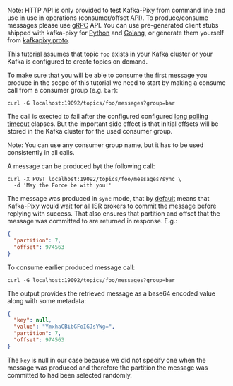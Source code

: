 Note: HTTP API is only provided to test Kafka-Pixy from command line and use
      in use in operations (consumer/offset API). To produce/consume messages
      please use [gRPC](http://www.grpc.io/docs/) API. You can use pre-generated
      client stubs shipped with kafka-pixy for [Python](gen/python) and
      [Golang](gen/golang), or generate them yourself from [kafkapixy.proto](kafkapixy.proto).

This tutorial assumes that topic `foo` exists in your Kafka cluster or your
Kafka is configured to create topics on demand.

To make sure that you will be able to consume the first message you produce in
the scope of this tutorial we need to start by making a consume call from a
consumer group (e.g. `bar`): 

```
curl -G localhost:19092/topics/foo/messages?group=bar
```

The call is exected to fail after the configured configured
[long polling timeout](https://github.com/mailgun/kafka-pixy/blob/master/default.yaml#L109)
elapses. But the important side effect is that initial offsets will be stored
in the Kafka cluster for the used consumer group.

Note: You can use any consumer group name, but it has to be used consistently
      in all calls.

A message can be produced byt the following call:

```
curl -X POST localhost:19092/topics/foo/messages?sync \
  -d 'May the Force be with you!'
```

The message was produced in `sync` mode, that by [default](https://github.com/mailgun/kafka-pixy/blob/master/default.yaml#L70-L78)
means that Kafka-Pixy would wait for all ISR brokers to commit the message
before replying with success. That also ensures that partition and offset
that the message was committed to are returned in response. E.g.:

```json
{
  "partition": 7,
  "offset": 974563
}
```

To consume earlier produced message call:

```
curl -G localhost:19092/topics/foo/messages?group=bar
```

The output provides the retrieved message as a base64 encoded value along with
some metadata:

```json
{
  "key": null,
  "value": "YmxhaCBibGFoIGJsYWg=",
  "partition": 7,
  "offset": 974563
}
```

The `key` is null in our case because we did not specify one when the message
was produced and therefore the partition the message was committed to had been
selected randomly.
